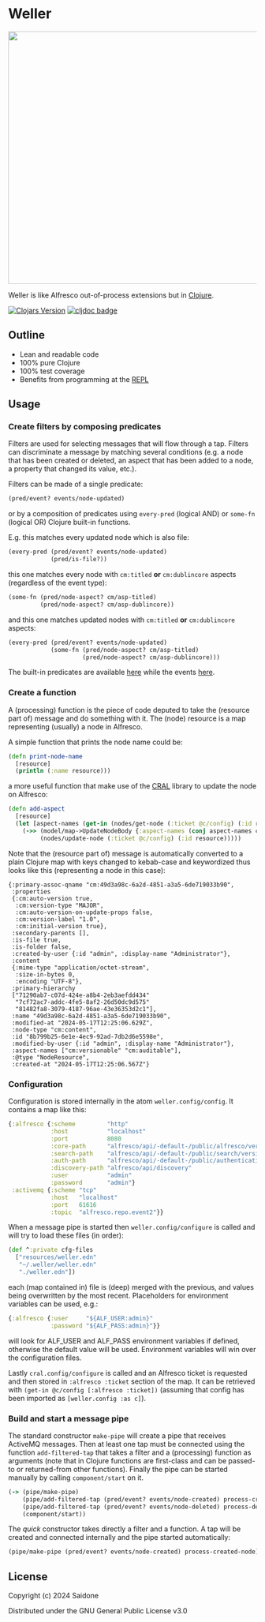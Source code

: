 # Weller

<img src="https://victorianweb.org/art/illustration/kyd/59.jpg" width="512">

Weller is like Alfresco out-of-process extensions but in [Clojure](https://clojure.org).

[![Clojars Version](https://img.shields.io/clojars/v/org.saidone/weller)](https://clojars.org/org.saidone/weller)
[![cljdoc badge](https://cljdoc.org/badge/org.saidone/weller)](https://cljdoc.org/d/org.saidone/weller)

## Outline
- Lean and readable code
- 100% pure Clojure
- 100% test coverage
- Benefits from programming at the [REPL](https://clojure.org/guides/repl/introduction)

## Usage
### Create filters by composing predicates
Filters are used for selecting messages that will flow through a tap. Filters can discriminate a message by matching
several conditions (e.g. a node that has been created or deleted, an aspect that has been added to a node, a property
that changed its value, etc.).

Filters can be made of a single predicate:
```clojure
(pred/event? events/node-updated)
```
or by a composition of predicates using `every-pred` (logical AND) or `some-fn` (logical OR) Clojure built-in functions.

E.g. this matches every updated node which is also file:
```clojure
(every-pred (pred/event? events/node-updated)
            (pred/is-file?))
```
this one matches every node with `cm:titled` **or** `cm:dublincore` aspects (regardless of the event type): 
```clojure
(some-fn (pred/node-aspect? cm/asp-titled)
         (pred/node-aspect? cm/asp-dublincore))
```
and this one matches updated nodes with `cm:titled` **or** `cm:dublincore` aspects:
```clojure
(every-pred (pred/event? events/node-updated)
            (some-fn (pred/node-aspect? cm/asp-titled)
                     (pred/node-aspect? cm/asp-dublincore)))
```
The built-in predicates are available [here](src/weller/predicates.clj) while the events [here](src/weller/events.clj).
### Create a function
A (processing) function is the piece of code deputed to take the (resource part of) message and do something with it.
The (node) resource is a map representing (usually) a node in Alfresco.

A simple function that prints the node name could be:
```clojure
(defn print-node-name
  [resource]
  (println (:name resource)))
```
a more useful function that make use of the [CRAL](https://github.com/saidone75/cral) library to update the node on
Alfresco:
```clojure
(defn add-aspect
  [resource]
  (let [aspect-names (get-in (nodes/get-node (:ticket @c/config) (:id resource)) [:body :entry :aspect-names])]
    (->> (model/map->UpdateNodeBody {:aspect-names (conj aspect-names cm/asp-dublincore)})
         (nodes/update-node (:ticket @c/config) (:id resource)))))
```
Note that the (resource part of) message is automatically converted to a plain Clojure map with keys changed to
kebab-case and keywordized thus looks like this (representing a node in this case):
```
{:primary-assoc-qname "cm:49d3a98c-6a2d-4851-a3a5-6de719033b90",
 :properties
 {:cm:auto-version true,
  :cm:version-type "MAJOR",
  :cm:auto-version-on-update-props false,
  :cm:version-label "1.0",
  :cm:initial-version true},
 :secondary-parents [],
 :is-file true,
 :is-folder false,
 :created-by-user {:id "admin", :display-name "Administrator"},
 :content
 {:mime-type "application/octet-stream",
  :size-in-bytes 0,
  :encoding "UTF-8"},
 :primary-hierarchy
 ["71290ab7-c07d-424e-a8b4-2eb3aefdd434"
  "7cf72ac7-addc-4fe5-8af2-26d50dc9d575"
  "81482fa8-3079-4187-96ae-43e36353d2c1"],
 :name "49d3a98c-6a2d-4851-a3a5-6de719033b90",
 :modified-at "2024-05-17T12:25:06.629Z",
 :node-type "cm:content",
 :id "8b799b25-6e1e-4ec9-92ad-7db2d6e5598e",
 :modified-by-user {:id "admin", :display-name "Administrator"},
 :aspect-names ["cm:versionable" "cm:auditable"],
 :@type "NodeResource",
 :created-at "2024-05-17T12:25:06.567Z"}
```
### Configuration
Configuration is stored internally in the atom `weller.config/config`. It contains a map like this:
```clojure
{:alfresco {:scheme         "http"
            :host           "localhost"
            :port           8080
            :core-path      "alfresco/api/-default-/public/alfresco/versions/1"
            :search-path    "alfresco/api/-default-/public/search/versions/1"
            :auth-path      "alfresco/api/-default-/public/authentication/versions/1"
            :discovery-path "alfresco/api/discovery"
            :user           "admin"
            :password       "admin"}
 :activemq {:scheme "tcp"
            :host   "localhost"
            :port   61616
            :topic  "alfresco.repo.event2"}}
```
When a message pipe is started then `weller.config/configure` is called and will try to load these files (in order):
```clojure
(def ^:private cfg-files
  ["resources/weller.edn"
   "~/.weller/weller.edn"
   "./weller.edn"])
```
each (map contained in) file is (deep) merged with the previous, and values being overwritten by the most recent.
Placeholders for environment variables can be used, e.g.:
```clojure
{:alfresco {:user     "${ALF_USER:admin}"
            :password "${ALF_PASS:admin}"}}
```
will look for ALF_USER and ALF_PASS environment variables if defined, otherwise the default value will be used.
Environment variables will win over the configuration files.

Lastly `cral.config/configure` is called and an Alfresco ticket is requested and then stored in `:alfresco :ticket`
section of the map. It can be retrieved with `(get-in @c/config [:alfresco :ticket])` (assuming that config has been
imported as `[weller.config :as c]`).
### Build and start a message pipe
The standard constructor `make-pipe` will create a pipe that receives ActiveMQ messages. Then at least one tap must be
connected using the function `add-filtered-tap` that takes a filter and a (processing) function as arguments (note that
in Clojure functions are first-class and can be passed-to or returned-from other functions). Finally the pipe can be
started manually by calling `component/start` on it.
```clojure
(-> (pipe/make-pipe)
    (pipe/add-filtered-tap (pred/event? events/node-created) process-created-node)
    (pipe/add-filtered-tap (pred/event? events/node-deleted) process-deleted-node)
    (component/start))
```
The *quick* constructor takes directly a filter and a function. A tap will be created and connected internally and the
pipe started automatically:
```clojure
(pipe/make-pipe (pred/event? events/node-created) process-created-node)
```
## License
Copyright (c) 2024 Saidone

Distributed under the GNU General Public License v3.0
